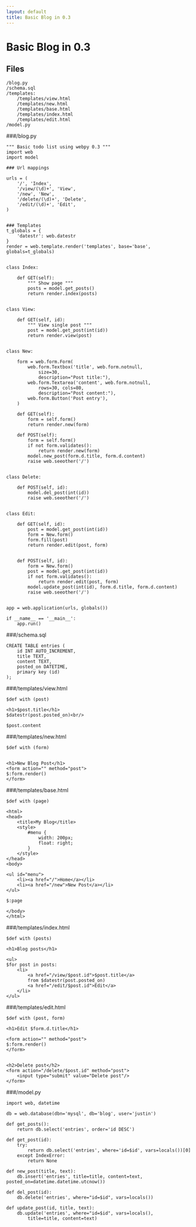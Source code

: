 ```yaml
---
layout: default
title: Basic Blog in 0.3
---
```


# Basic Blog in 0.3

## Files

    /blog.py
    /schema.sql
    /templates:
        /templates/view.html
        /templates/new.html
        /templates/base.html
        /templates/index.html
        /templates/edit.html
    /model.py


###/blog.py


    """ Basic todo list using webpy 0.3 """
    import web
    import model
    
    ### Url mappings
    
    urls = (
        '/', 'Index',
        '/view/(\d)+', 'View',
        '/new', 'New',
        '/delete/(\d)+', 'Delete',
        '/edit/(\d)+', 'Edit',
    )
    
    
    ### Templates
    t_globals = {
        'datestr': web.datestr
    }
    render = web.template.render('templates', base='base', globals=t_globals)
    
    
    class Index:
    
        def GET(self):
            """ Show page """
            posts = model.get_posts()
            return render.index(posts)
    
    
    class View:
        
        def GET(self, id):
            """ View single post """
            post = model.get_post(int(id))
            return render.view(post)
    
    
    class New:
    
        form = web.form.Form(
            web.form.Textbox('title', web.form.notnull, 
                size=30,
                description="Post title:"),
            web.form.Textarea('content', web.form.notnull, 
                rows=30, cols=80,
                description="Post content:"),
            web.form.Button('Post entry'),
        )
    
        def GET(self):
            form = self.form()
            return render.new(form)
    
        def POST(self):
            form = self.form()
            if not form.validates():
                return render.new(form)
            model.new_post(form.d.title, form.d.content)
            raise web.seeother('/')
    
    
    class Delete:
        
        def POST(self, id):
            model.del_post(int(id))
            raise web.seeother('/')
    
    
    class Edit:
    
        def GET(self, id):
            post = model.get_post(int(id))
            form = New.form()
            form.fill(post)
            return render.edit(post, form)
    
    
        def POST(self, id):
            form = New.form()
            post = model.get_post(int(id))
            if not form.validates():
                return render.edit(post, form)
            model.update_post(int(id), form.d.title, form.d.content)
            raise web.seeother('/')
    
    
    app = web.application(urls, globals())
    
    if __name__ == '__main__':
        app.run()



###/schema.sql


    
    
    CREATE TABLE entries (
        id INT AUTO_INCREMENT,
        title TEXT,
        content TEXT,
        posted_on DATETIME,
        primary key (id)
    );



###/templates/view.html


    $def with (post)
    
    <h1>$post.title</h1>
    $datestr(post.posted_on)<br/>
    
    $post.content



###/templates/new.html


    $def with (form)
    
    
    <h1>New Blog Post</h1>
    <form action="" method="post">
    $:form.render()
    </form>



###/templates/base.html


    $def with (page)
    
    <html>
    <head>
        <title>My Blog</title>
        <style>
            #menu {
                width: 200px;
                float: right;
            }
        </style>
    </head>
    <body>
    
    <ul id="menu">
        <li><a href="/">Home</a></li>
        <li><a href="/new">New Post</a></li>
    </ul>
    
    $:page
    
    </body>
    </html>



###/templates/index.html


    $def with (posts)
    
    <h1>Blog posts</h1>
    
    <ul>
    $for post in posts:
        <li>
            <a href="/view/$post.id">$post.title</a> 
            from $datestr(post.posted_on) 
            <a href="/edit/$post.id">Edit</a>
        </li>
    </ul>



###/templates/edit.html


    $def with (post, form)
    
    <h1>Edit $form.d.title</h1>
    
    <form action="" method="post">
    $:form.render()
    </form>
    
    
    <h2>Delete post</h2>
    <form action="/delete/$post.id" method="post">
        <input type="submit" value="Delete post"/>
    </form>



###/model.py


    import web, datetime
    
    db = web.database(dbn='mysql', db='blog', user='justin')
    
    def get_posts():
        return db.select('entries', order='id DESC')
    
    def get_post(id):
        try:
            return db.select('entries', where='id=$id', vars=locals())[0]
        except IndexError:
            return None
    
    def new_post(title, text):
        db.insert('entries', title=title, content=text, posted_on=datetime.datetime.utcnow())
    
    def del_post(id):
        db.delete('entries', where="id=$id", vars=locals())
    
    def update_post(id, title, text):
        db.update('entries', where="id=$id", vars=locals(),
            title=title, content=text)